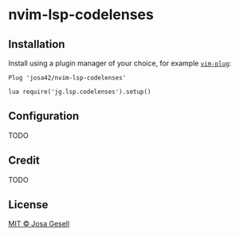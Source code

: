 # nvim-lsp-codelenses

## Installation

Install using a plugin manager of your choice, for example [`vim-plug`](https://github.com/junegunn/vim-plug):

```viml
Plug 'josa42/nvim-lsp-codelenses'
```

```viml
lua require('jg.lsp.codelenses').setup()
```

## Configuration

TODO

## Credit

TODO

## License

[MIT © Josa Gesell](LICENSE)
